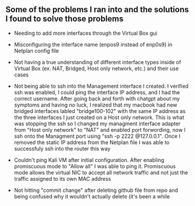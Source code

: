 ## Some of the problems I ran into and the solutions I found to solve those problems

- Needing to add more interfaces through the Virtual Box gui

- Misconfiguring the interface name (enpos9 instead of enp0s9) in Netplan config file

- Not having a true understanding of different interface types inside of Virtual Box (ex. NAT, Bridged, Host only network, etc.) and their      use cases

- Not being able to ssh into the Management interface I created. I verified ssh was enabled, I could ping the interface IP address, and I had the correct username. After going back and forth with chatgpt about my symptoms and having no luck, I realized that my macbook had new bridged interfaces labled "bridge100-102" with the same IP address as the three interfaces I just created on a Host only network. This is what was stopping the ssh so I changed my managment interface adapter from "Host only network" to "NAT" and enabled port forwording, now I ssh onto the Managment port using "ssh -p 2222 <steambro>@127.0.0.1". Once I removed the static IP address from the Netplan file I was able to successfuly ssh into the router this way

- Couldn't ping Kali VM after initial configuration. After enabling promiscuous mode to "Allow all" I was able to ping it. Promiscuous mode allows the virtual NIC to accept all network traffic and not just the traffic assigned to its own MAC address

- Not hitting "commit change" after deleting github file from repo and being confused why it wouldn't actually delete (it's been a while
